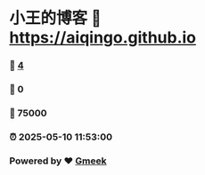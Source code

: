 # 小王的博客 :link: https://aiqingo.github.io 
### :page_facing_up: [4](https://aiqingo.github.io/tag.html) 
### :speech_balloon: 0 
### :hibiscus: 75000 
### :alarm_clock: 2025-05-10 11:53:00 
### Powered by :heart: [Gmeek](https://github.com/Meekdai/Gmeek)
